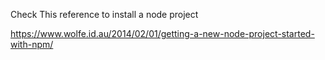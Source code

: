 Check This reference to install a node project 

https://www.wolfe.id.au/2014/02/01/getting-a-new-node-project-started-with-npm/
